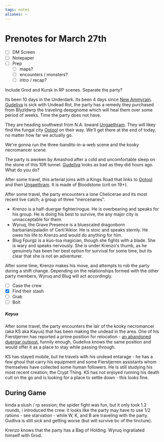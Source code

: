 ```yaml
---
tags: notes
aliases: ~
---
```


# Prenotes for March 27th

* [ ] DM Screen
* [ ] Notepaper
* [ ] Prep
  * [ ] maps?
  * [ ] encounters / monsters?
  * [ ] intro / recap?

Include Grod and Kursk in RP scenes. Separate the party?

Its been 10 days in the Underdark. Its been 4 days since [New Ammyrain](..\..\..\Notes%20on%20the%20Multiverse\Inner\Underdark\Locations%20&%20Holdings\Heilich-Muwwoq.md). [Gudeliva](..\..\NPCs\ala%20Underdark\Travelers\Gudeliva.md) is sick with Undead Rot, the party has a remedy they purchased from Blyzldwrp the traveling deepgnome which will heal them over some period of weeks. Time the party does not have.

They are heading southwest from N.A. toward [Ungaethram](..\..\..\Notes%20on%20the%20Multiverse\Inner\Underdark\Locations%20&%20Holdings\Ungaethram.md). They will likey find the fungal city [Ootool](..\..\..\Notes%20on%20the%20Multiverse\Inner\Underdark\Locations%20&%20Holdings\Ootool.md) on their way. We'll get there at the end of today, no matter how far we actually go. 

We're gonna run the three-bandits-in-a-web scene and the kooky necromancer scene. 

The party is awoken by Amashod after a cold and uncomfortable sleep on the stone of this 10ft tunnel. [Gudeliva](..\..\NPCs\ala%20Underdark\Travelers\Gudeliva.md) looks as bad as they did hours ago. What do you do?

After some travel, this arterial joins with a Kings Road that links to [Ootool](..\..\..\Notes%20on%20the%20Multiverse\Inner\Underdark\Locations%20&%20Holdings\Ootool.md) and then [Ungaethram](..\..\..\Notes%20on%20the%20Multiverse\Inner\Underdark\Locations%20&%20Holdings\Ungaethram.md). It is made of Bloodstone (crit on 19+).

After some travel, the party encounters a lone Chelicerae and its most recent live catch; a group of three "mercenaries".

* Krenzo is a half-duergar fighter/rogue. He is overbearing and speaks for his group. He is doing his best to survive, the any major city is unnacceptable for them. 
* Wyruq, the Grave Presence is a bluescaled dragonborn barbarian/paladin of Certi'Alkior. He is stoic and speaks sternly. He owes his life to Krenzo and would do anything for him. 
* Blug Fpurgz is a kuo-toa magician, though she fights with a blade. She is wary and speaks nervously. She is under Krenzo's thumb, as he genuinely has been her best option for survival for some time, but its clear that she is not an adventurer.

After some time, Krenzo makes his move, and attempts to rob the party during a shift change. Depending on the relationships formed with the other party members, Wyruq and Blug will act accordingly. 

* [ ] Case the crew
* [x] Find their stash
* [ ] Grab
* [ ] Bolt

##### Kayus

After some travel, the party encounters the lair of the kooky necromancer (aka KS aka Kayus) that has been making the undead in the area. One of his Fierstjerren has reported a prime position for relocation - [an abandoned duergar outpost](https://rpgcharacters.files.wordpress.com/2019/03/dwarven-folly.png), funnily enough, Gudeliva knows the same position and would offer it as a place to stay while passing through.

KS has stayed mobile, but he travels with his undead entarage - he has a few ghoul that carry his equipment and some Fierstjerren assistants whom themselves have collected some human followers. He is still studying his most recent creation; the Crypt Thing. KS has not enjoyed running his death cult on the go and is looking for a place to settle down - this looks fine.

## During Game

kinda a slush / rp session; the spider fight was fun, but it only took 1.2 rounds, i introduced the crew. it looks like the party may have to use 1/2 rations - see starvation - while W, K, and B are traveling with the party. Gudliva is still sick and getting worse (but will survive bc of the tincture).

Krenzo knows that the party has a Bag of Holding. Wyruq ingratiated himself with Grod.
